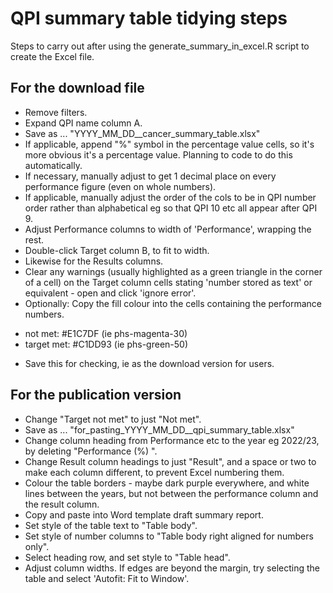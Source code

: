 # QPI summary table tidying steps

Steps to carry out after using the generate_summary_in_excel.R script to create the Excel file. 

## For the download file 

* Remove filters.
* Expand QPI name column A.
* Save as ... "YYYY_MM_DD_<tsg eg bladder>_cancer_summary_table.xlsx"
* If applicable, append "%" symbol in the percentage value cells, so it's more obvious it's a percentage value. Planning to code to do this automatically. 
* If necessary, manually adjust to get 1 decimal place on every performance figure (even on whole numbers). 
* If applicable, manually adjust the order of the cols to be in QPI number order rather than alphabetical eg so that QPI 10 etc all appear after QPI 9. 
* Adjust Performance columns to width of 'Performance', wrapping the rest. 
* Double-click Target column B, to fit to width.
* Likewise for the Results columns.
* Clear any warnings (usually highlighted as a green triangle in the corner of a cell) on the Target column cells stating 'number stored as text' or equivalent - open and click 'ignore error'. 
* Optionally: Copy the fill colour into the cells containing the performance numbers.
 - not met: #E1C7DF (ie phs-magenta-30)
 - target met: #C1DD93 (ie phs-green-50)

* Save this for checking, ie as the download version for users. 

## For the publication version

* Change "Target not met" to just "Not met". 
* Save as ... "for_pasting_YYYY_MM_DD_<tsg>_qpi_summary_table.xlsx"
* Change column heading from Performance etc to the year eg 2022/23, by deleting "Performance (%) ". 
* Change Result column headings to just "Result", and a space or two to make each column different, to prevent Excel numbering them. 
* Colour the table borders - maybe dark purple everywhere, and white lines between the years, but not between the performance column and the result column. 
* Copy and paste into Word template draft summary report. 
* Set style of the table text to "Table body". 
* Set style of number columns to "Table body right aligned for numbers only".
* Select heading row, and set style to "Table head".
* Adjust column widths. If edges are beyond the margin, try selecting the table and select 'Autofit: Fit to Window'. 


